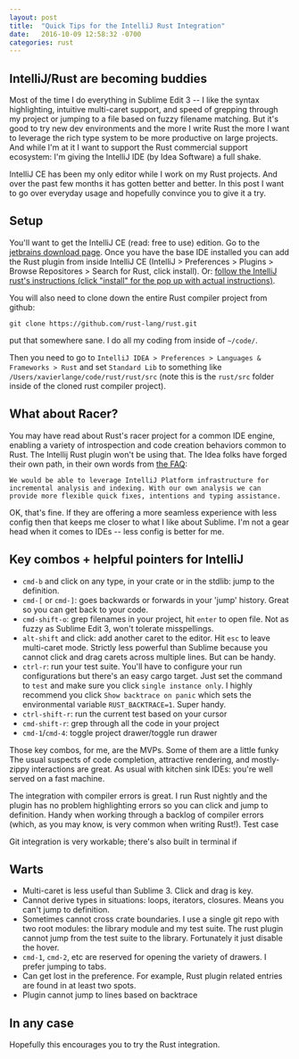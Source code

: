 ```yaml
---
layout: post
title:  "Quick Tips for the IntelliJ Rust Integration"
date:   2016-10-09 12:58:32 -0700
categories: rust
---
```


IntelliJ/Rust are becoming buddies
---

Most of the time I do everything in Sublime Edit 3 -- I like the syntax highlighting, intuitive multi-caret support, and speed of grepping
through my project or jumping to a file based on fuzzy filename matching. But it's good to try new dev environments and the more I write Rust the more I want to
leverage the rich type system to be more productive on large projects. And while I'm at it I want to support the Rust commercial support ecosystem: I'm
giving the IntelliJ IDE (by Idea Software) a full shake.

IntelliJ CE has been my only editor while I work on my Rust projects. And over the past few months it has gotten better and better. In this post I want to go over everyday usage and hopefully convince you to give it a try.

Setup
---

You'll want to get the IntelliJ CE (read: free to use) edition. Go to the [jetbrains download page](https://www.jetbrains.com/idea/download/).
Once you have the base IDE installed you can add the Rust plugin from inside IntelliJ CE (IntelliJ > Preferences > Plugins > Browse Repositores > Search for Rust, click install). Or: [follow the IntelliJ rust's instructions (click "install" for the pop up with actual instructions)](https://intellij-rust.github.io/).

You will also need to clone down the entire Rust compiler project from github:

```
git clone https://github.com/rust-lang/rust.git
```

put that somewhere sane. I do all my coding from inside of `~/code/`.

Then you need to go to `IntelliJ IDEA > Preferences > Languages & Frameworks > Rust` and set `Standard Lib` to something like `/Users/xavierlange/code/rust/rust/src` (note this is the `rust/src` folder inside of the cloned rust compiler project).

What about Racer?
---

You may have read about Rust's racer project for a common IDE engine, enabling a variety of introspection and code
creation behaviors common to Rust. The Intellij Rust plugin won't be using that. The Idea folks have forged their own path,
in their own words from [the FAQ](https://intellij-rust.github.io/docs/faq.html):


    We would be able to leverage IntelliJ Platform infrastructure for incremental analysis and indexing. With our own analysis we can provide more flexible quick fixes, intentions and typing assistance.


OK, that's fine. If they are offering a more seamless experience with less config then that keeps me closer to what I like about Sublime. I'm not a gear head when it comes to IDEs -- less config is better for me.

Key combos + helpful pointers for IntelliJ
---

 * `cmd-b` and click on any type, in your crate or in the stdlib: jump to the definition.
 * `cmd-[` or `cmd-]`: goes backwards or forwards in your 'jump' history. Great so you can get back to your code.
 * `cmd-shift-o`: grep filenames in your project, hit `enter` to open file. Not as fuzzy as Sublime Edit 3, won't tolerate misspellings.
 * `alt-shift` and click: add another caret to the editor. Hit `esc` to leave multi-caret mode. Strictly less powerful than Sublime because you cannot click and drag carets across multiple lines. But can be handy.
 * `ctrl-r`: run your test suite. You'll have to configure your run configurations but there's an easy cargo target. Just set the command to `test` and make sure you click `single instance only`. I highly recommend you click `Show backtrace on panic` which sets the environmental variable `RUST_BACKTRACE=1`. Super handy.
 * `ctrl-shift-r`: run the current test based on your cursor
 * `cmd-shift-r`: grep through all the code in your project
 * `cmd-1`/`cmd-4`: toggle project drawer/toggle run drawer

Those key combos, for me, are the MVPs. Some of them are a little funky The usual suspects of code completion, attractive rendering, and mostly-zippy interactions are great. As usual with kitchen sink IDEs: you're well served on a fast machine.

The integration with compiler errors is great. I run Rust nightly and the plugin has no problem highlighting errors so you can click and jump to definition. Handy when working through a backlog of compiler errors (which, as you may know, is very common when writing Rust!). Test case

Git integration is very workable; there's also built in terminal if 

Warts
---

 * Multi-caret is less useful than Sublime 3. Click and drag is key.
 * Cannot derive types in situations: loops, iterators, closures. Means you can't jump to definition.
 * Sometimes cannot cross crate boundaries. I use a single git repo with two root modules: the library module and my test suite. The rust plugin cannot jump from the test suite to the library. Fortunately it just disable the hover.
 * `cmd-1`, `cmd-2`, etc are reserved for opening the variety of drawers. I prefer jumping to tabs.
 * Can get lost in the preference. For example, Rust plugin related entries are found in at least two spots.
 * Plugin cannot jump to lines based on backtrace

In any case
---

Hopefully this encourages you to try the Rust integration.